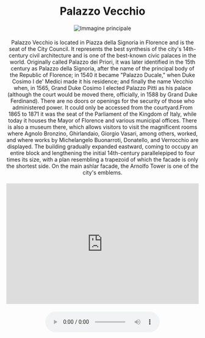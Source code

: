<h1 align="center">Palazzo Vecchio</h1>

<center>
  <img src="https://th.bing.com/th?id=OSK.HEROpTwAdRiYn9xhrVPdBz6Nrx9lNtj7tSxYbriPV5vHE4Y&w=472&h=280&c=1&rs=2&o=6&pid=SANGAM" alt="Immagine principale">
</center>


<p align="center" style="margin-top:20px;margin-bottom:20px;">
    Palazzo Vecchio is located in Piazza della Signoria in Florence and is the seat of the City Council. It represents the best synthesis of the city's 14th-century civil architecture and is one of the best-known civic palaces in the world. Originally called Palazzo dei Priori, it was later identified in the 15th century as Palazzo della Signoria, after the name of the principal body of the Republic of Florence; in 1540 it became "Palazzo Ducale," when Duke Cosimo I de' Medici made it his residence; and finally the name Vecchio when, in 1565, Grand Duke Cosimo I elected Palazzo Pitti as his palace (although the court would be moved there, officially, in 1588 by Grand Duke Ferdinand). There are no doors or openings for the security of those who administered power. It could only be accessed from the courtyard.From 1865 to 1871 it was the seat of the Parliament of the Kingdom of Italy, while today it houses the Mayor of Florence and various municipal offices. There is also a museum there, which allows visitors to visit the magnificent rooms where Agnolo Bronzino, Ghirlandaio, Giorgio Vasari, among others, worked, and where works by Michelangelo Buonarroti, Donatello, and Verrocchio are displayed. The building gradually expanded eastward, coming to occupy an entire block and lengthening the initial 14th-century parallelepiped to four times its size, with a plan resembling a trapezoid of which the facade is only the shortest side. On the main ashlar facade, the Arnolfo Tower is one of the city's emblems.
</p>

<center>

<iframe width="560" height="315" src="https://www.youtube.com/embed/WRhzx9fiUbo" title="YouTube video player" frameborder="0" allow="accelerometer; autoplay; clipboard-write; encrypted-media; gyroscope; picture-in-picture; web-share" allowfullscreen style="max-width:100%"></iframe>

</br>

<audio style="margin-top:20px;margin-bottom:20px;max-width:100%;" src="https://dl.dropboxusercontent.com/s/ujmvjjwy7s4iode/audio.mp3" controls>
Your browser does not support the audio tag.
</audio>

</center>